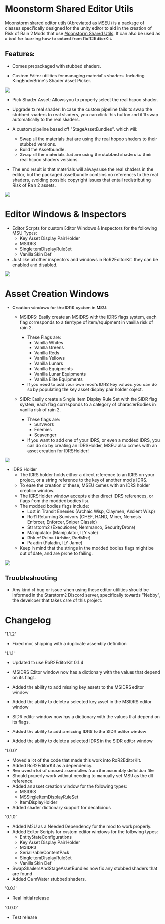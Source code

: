 # Moonstorm Shared Editor Utils

Moonstorm shared editor utils (Abreviated as MSEU) is a package of classes specifically designed for the unity editor to aid in the creation of Risk of Rain 2 Mods that use [Moonstorm Shared Utils](https://thunderstore.io/package/TeamMoonstorm/MoonstormSharedUtils/). It can also be used as a tool for learning how to extend from RoR2EditorKit.

## Features:

* Comes prepackaged with stubbed shaders.

* Custom Editor utilities for managing material's shaders. Including KingEnderBrine's Shader Asset Picker.

![](https://i.gyazo.com/fbcc764992e87e2f9cf08f68ecc86f69.png)

* Pick Shader Asset: Allows you to properly select the real hopoo shader.
* Upgrade to real shader: In case the custom pipeline fails to swap the stubbed shaders to real shaders, you can click this button and it'll swap automatically to the real shaders.

* A custom pipeline based off "StageAssetBundles". which will:
    * Swap all the materials that are using the real hopoo shaders to their stubbed versions.
    * Build the Assetbundle.
    * Swap all the materials that are using the stubbed shaders to their real hopoo shaders versions.
* The end result is that materials will always use the real shaders in the editor, but the packaged assetbundle contains no references to the real shaders, avoiding possible copyright issues that entail redistributing Risk of Rain 2 assets.

![](https://i.gyazo.com/27fd721d3a2a0595a8f32c284a550015.png)

# Editor Windows & Inspectors

* Editor Scripts for custom Editor Windows & Inspectors for the following MSU Types:
    * Key Asset Display Pair Holder
    * MSIDRS
    * SingleItemDisplayRuleSet
    * Vanilla Skin Def
* Just like all other inspectors and windows in RoR2EditorKit, they can be enabled and disabled.

![](https://i.gyazo.com/c013972c8d8c4dcea6d6532cf7de067f.png)

# Asset Creation Windows

* Creation windows for the IDRS system in MSU:
    * MSIDRS: Easily create an MSIDRS with the IDRS flags system, each flag corresponds to a tier/type of item/equipment in vanilla risk of rain 2.
        * These Flags are:
            * Vanilla Whites
            * Vanilla Greens
            * Vanilla Reds
            * Vanilla Yellows
            * Vanilla Lunars
            * Vanilla Equipments
            * Vanilla Lunar Equipments
            * Vanilla Elite Equipments
        * If you need to add your own mod's IDRS key values, you can do so by populating the key asset display pair holder object.
    
    * SIDR: Easily create a Single Item Display Rule Set with the SIDR flag system, each flag corresponds to a category of characterBodies in vanilla risk of rain 2.
        * These flags are:
            * Survivors
            * Enemies
            * Scavenger
        * If you want to add one of your IDRS, or even a modded IDRS, you can do so by creating an IDRSHolder, MSEU also comes with an asset creation for IDRSHolder!

![](https://i.gyazo.com/75d2c04c9d04f6ceb10d88cde3e86b75.png)

* IDRS Holder
    * The IDRS holder holds either a direct reference to an IDRS on your project, or a string reference to the key of another mod's IDRS.
    * To ease the creation of these, MSEU comes with an IDRS holder creation window.
    * The IDRSHolder window accepts either direct IDRS references, or flags from the modded bodies list.
    * The modded bodies flags include:
        * Lost in Transit Enemies (Archaic Wisp, Claymen, Ancient Wisp)
        * RoR1 Returning Survivors (CHEF, HAND, Miner, Nemesis Enforcer, Enforcer, Sniper Classic)
        * Starstorm2 (Executioner, Nemmando, SecurityDrone)
        * Manipulator (Manipulator, ILY vale)
        * Risk of Ruina (Arbiter, RedMist)
        * Paladin (Paladin, ILY Jame)
    * Keep in mind that the strings in the modded bodies flags might be out of date, and are prone to failing.

![](https://i.gyazo.com/715e534c3bb01b0aa2f339924bed8d61.png)

## Troubleshooting

* Any kind of bug or issue when using these editor utilities should be informed in the Starstorm2 Discord server, specifically towards "Nebby", the developer that takes care of this project.

# Changelog

'1.1.2'

* Fixed mod shipping with a duplicate assembly definition

'1.1.1'

* Updated to use RoR2EditorKit 0.1.4
* MSIDRS Editor window now has a dictionary with the values that depend on its flags.
* Added the ability to add missing key assets to the MSIDRS editor window
* Added the ability to delete a selected key asset in the MSIDRS editor window

* SIDR editor window now has a dictionary with the values that depend on its flags.
* Added the ability to add a missing IDRS to the SIDR editor window
* Added the ability to delete a selected IDRS in the SIDR editor window

'1.0.0'

* Moved a lot of the code that made this work into RoR2EditorKit.
* Added RoR2EditorKit as a dependency.
* Removed a lot of unused assemblies from the assembly definition file
* Should properly work without needing to manually set MSU as the dll reference.
* Added an asset creation window for the following types:
    * MSIDRS
    * MSSingleItemDisplayRuleSet
    * ItemDisplayHolder
* Added shader dictionary support for decalicious

'0.1.0'
* Added MSU as a Needed Dependency for the mod to work properly.
* Added Editor Scripts for custom editor windows for the following types:
    * EntityStateConfigurations
    * Key Asset Display Pair Holder
    * MSIDRS
    * SerializableContentPack
    * SingleItemDisplayRuleSet
    * Vanilla Skin Def
* SwapShadersAndStageAssetBundles now fix any stubbed shaders that are found
* Added CalmWater stubbed shaders.

'0.0.1'
* Real initial release

'0.0.0'
* Test release

